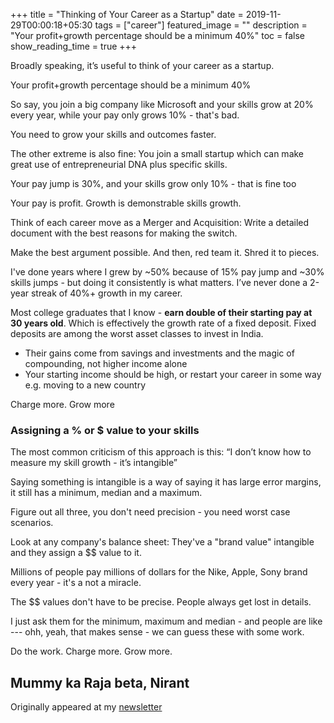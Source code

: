 +++
title = "Thinking of Your Career as a Startup"
date = 2019-11-29T00:00:18+05:30
tags = ["career"]
featured_image = ""
description = "Your profit+growth percentage should be a minimum 40%"
toc = false
show_reading_time = true
+++

Broadly speaking, it’s useful to think of your career as a startup.

Your profit+growth percentage should be a minimum 40%

So say, you join a big company like Microsoft and your skills grow at 20% every year, while your pay only grows 10% - that's bad. 

You need to grow your skills and outcomes faster.

The other extreme is also fine: You join a small startup which can make great use of entrepreneurial DNA plus specific skills.

Your pay jump is 30%, and your skills grow only 10% - that is fine too

Your pay is profit. Growth is demonstrable skills growth.

Think of each career move as a Merger and Acquisition: Write a detailed document with the best reasons for making the switch.

Make the best argument possible.
And then, red team it. Shred it to pieces.

I've done years where I grew by ~50% because of 15% pay jump and ~30% skills jumps - but doing it consistently is what matters. I’ve never done a 2-year streak of 40%+ growth in my career.

Most college graduates that I know - **earn double of their starting pay at 30 years old**. Which is effectively the growth rate of a fixed deposit. Fixed deposits are among the worst asset classes to invest in India.

- Their gains come from savings and investments and the magic of compounding, not higher income alone
- Your starting income should be high, or restart your career in some way e.g. moving to a new country

Charge more. Grow more

### Assigning a % or $ value to your skills

The most common criticism of this approach is this: “I don’t know how to measure my skill growth - it’s intangible”

Saying something is intangible is a way of saying it has large error margins, it still has a minimum, median and a maximum.

Figure out all three, you don't need precision - you need worst case scenarios.

Look at any company's balance sheet: They've a "brand value" intangible and they assign a $$ value to it.

Millions of people pay millions of dollars for the Nike, Apple, Sony brand every year - it's a not a miracle.

The $$ values don't have to be precise. People always get lost in details.

I just ask them for the minimum, maximum and median - and people are like --- ohh, yeah, that makes sense - we can guess these with some work.

Do the work. Charge more. Grow more.

Mummy ka Raja beta,
Nirant
---
Originally appeared at my [newsletter](https://niranting.substack.com/p/thinking-of-your-career-as-a-startup)